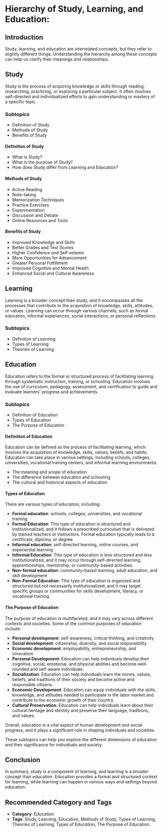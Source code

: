 # **Hierarchy of Study, Learning, and Education:**

## **Introduction**

Study, learning, and education are interrelated concepts, but they refer to slightly different things. Understanding the hierarchy among these concepts can help us clarify their meanings and relationships.

## **Study**

Study is the process of acquiring knowledge or skills through reading, researching, practicing, or exploring a particular subject. It often involves self-directed and individualized efforts to gain understanding or mastery of a specific topic.

### **Subtopics**

*   Definition of Study
*   Methods of Study
*   Benefits of Study

#### **Definition of Study**

*   What is Study?
*   What is the purpose of Study?
*   How does Study differ from Learning and Education?

#### **Methods of Study**

*   Active Reading
*   Note-taking
*   Memorization Techniques
*   Practice Exercises
*   Experimentation
*   Discussion and Debate
*   Online Resources and Tools

#### **Benefits of Study**

*   Improved Knowledge and Skills
*   Better Grades and Test Scores
*   Higher Confidence and Self-esteem
*   More Opportunities for Advancement
*   Greater Personal Fulfillment
*   Improved Cognitive and Mental Health
*   Enhanced Social and Cultural Awareness.

## **Learning**

Learning is a broader concept than study, and it encompasses all the processes that contribute to the acquisition of knowledge, skills, attitudes, or values. Learning can occur through various channels, such as formal education, informal experiences, social interactions, or personal reflections.

### **Subtopics**

*   Definition of Learning
*   Types of Learning
*   Theories of Learning

## **Education**

Education refers to the formal or structured process of facilitating learning through systematic instruction, training, or schooling. Education involves the use of curriculum, pedagogy, assessment, and certification to guide and evaluate learners' progress and achievements.

### **Subtopics**

*   Definition of Education
*   Types of Education
*   The Purpose of Education

#### **Definition of Education**

Education can be defined as the process of facilitating learning, which involves the acquisition of knowledge, skills, values, beliefs, and habits. Education can take place in various settings, including schools, colleges, universities, vocational training centers, and informal learning environments.

*   The meaning and scope of education
*   The difference between education and schooling
*   The cultural and historical aspects of education

#### **Types of Education**

There are various types of education, including:

*   **Formal education**: schools, colleges, universities, and vocational training
*   **Formal Education**: This type of education is structured and institutionalized, and it follows a prescribed curriculum that is delivered by trained teachers or instructors. Formal education typically leads to a certificate, diploma, or degree.
*   **Informal education**: self-directed learning, online courses, and experiential learning
*   **Informal Education**: This type of education is less structured and less institutionalized, and it may occur through self-directed learning, apprenticeships, mentorship, or community-based activities.
*   **Non-formal education**: community-based learning, adult education, and skill development
*   **Non-Formal Education**: This type of education is organized and structured but not necessarily institutionalized, and it may target specific groups or communities for skills development, literacy, or vocational training.

#### **The Purpose of Education**

The purpose of education is multifaceted, and it may vary across different contexts and societies. Some of the common purposes of education include:

*   **Personal development**: self-awareness, critical thinking, and creativity
*   **Social development**: citizenship, diversity, and social responsibility
*   **Economic development**: employability, entrepreneurship, and innovation
*   **Personal Development**: Education can help individuals develop their cognitive, social, emotional, and physical abilities and become well-rounded and self-aware individuals.
*   **Socialization**: Education can help individuals learn the norms, values, beliefs, and traditions of their society and become active and responsible citizens.
*   **Economic Development**: Education can equip individuals with the skills, knowledge, and attitudes needed to participate in the labor market and contribute to the economic growth of their country.
*   **Cultural Preservation**: Education can help individuals learn about their cultural heritage and identity and preserve their language, traditions, and values.

Overall, education is a vital aspect of human development and social progress, and it plays a significant role in shaping individuals and societies.

These subtopics can help you explore the different dimensions of education and their significance for individuals and society.

## **Conclusion**

In summary, study is a component of learning, and learning is a broader concept than education. Education provides a formal and structured context for learning, while learning can happen in various ways and settings beyond education.

## **Recommended Category and Tags**

*   **Category**: Education
*   **Tags**: Study, Learning, Education, Methods of Study, Types of Learning, Theories of Learning, Types of Education, The Purpose of Education.
